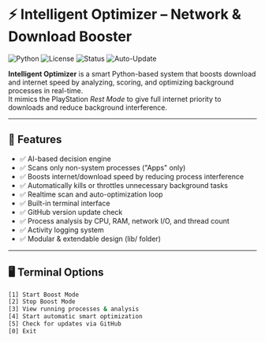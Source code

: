 # ⚡ Intelligent Optimizer – Network & Download Booster

![Python](https://img.shields.io/badge/Python-3.8%2B-blue.svg)
![License](https://img.shields.io/badge/License-MIT-brightgreen.svg)
![Status](https://img.shields.io/badge/Status-Stable-success.svg)
![Auto-Update](https://img.shields.io/badge/Auto--Updater-Enabled-purple.svg)

**Intelligent Optimizer** is a smart Python-based system that boosts download and internet speed by analyzing, scoring, and optimizing background processes in real-time.  
It mimics the PlayStation *Rest Mode* to give full internet priority to downloads and reduce background interference.

---

## 🚀 Features

- ✅ AI-based decision engine
- ✅ Scans only non-system processes ("Apps" only)
- ✅ Boosts internet/download speed by reducing process interference
- ✅ Automatically kills or throttles unnecessary background tasks
- ✅ Realtime scan and auto-optimization loop
- ✅ Built-in terminal interface
- ✅ GitHub version update check
- ✅ Process analysis by CPU, RAM, network I/O, and thread count
- ✅ Activity logging system
- ✅ Modular & extendable design (lib/ folder)

---

## 🖥 Terminal Options

```bash
[1] Start Boost Mode
[2] Stop Boost Mode
[3] View running processes & analysis
[4] Start automatic smart optimization
[5] Check for updates via GitHub
[0] Exit
